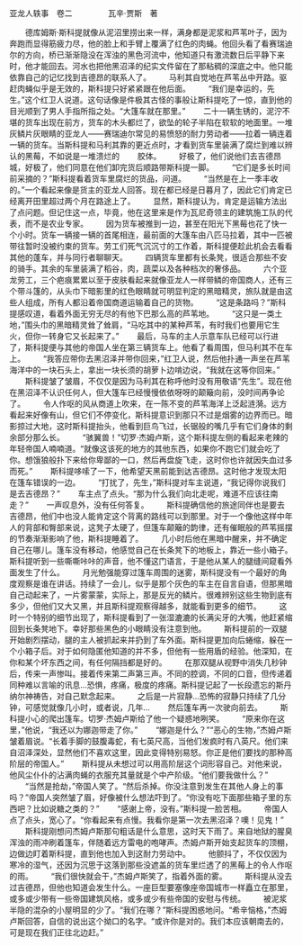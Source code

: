 亚龙人轶事　卷二
　　
　　瓦辛·贾斯　著

　　德库姆斯·斯科提就像从泥沼里捞出来一样，满身都是泥浆和芦苇叶子，因为奔跑而显得筋疲力尽，他的脸上和手臂上覆满了红色的肉蝇。他回头看了看赛瑞迪尔的方向，桥已渐渐隐没在浑浊的黑色河流中，他知道只有激流数日后平静下来时，他才能回去。河水也把他黑沼泽的纪实文件留在了那粘稠的深底之中。他只能依靠自己的记忆找到吉德昂的联系人了。
　　马利其自觉地在芦苇丛中开路。驱赶肉蝇似乎是无效的，斯科提只好紧紧跟在他后面。
　　“我们是幸运的，先生。”这个红卫人说道。这句话像是件极其古怪的事般让斯科提吃了一惊，直到他的目光顺到了男人手指所指之处。“大篷车就在那里。”
　　二十一辆生锈的，泥泞不堪的货车出现在前方，货车的木头都烂了，欲坠的轮子半陷在软软的地面里。一堆灰鳞片灰眼睛的亚龙人——赛瑞迪尔常见的易愤怒的耐力劳动者——拉着一辆连着一辆的货车。当斯科提和马利其靠的更近点时，才看到货车里装满了腐烂到难以辨认的黑莓，不如说是一堆溃烂的
　　胶体。
　　好极了，他们说他们去吉德昂城，好极了，他们同意在他们卸完货后顺路带斯科提一脚。
　　“它们是多长时间前采摘的？”斯科提看着货车里腐烂的货品，问道。
　　“当然是在上一季丰收的。”一个看起来像是货主的亚龙人回答。现在都已经是日暮月了，因此它们肯定已经离开田里超过两个月在路途上了。
　　显然，斯科提认为，肯定是运输方法出了点问题。但记住这一点，毕竟，他在这里来是作为瓦尼奇领主的建筑施工队的代表，而不是农业专家。
　　因为货车被推到一边，甚至在阳光下黑莓也花了快一个小时。货车一辆接一辆的首尾相连，最前面的大篷车由八匹马拉着，其中一匹被带往暂时没被约束的货车。劳工们死气沉沉寸的工作着，斯科提便趁此机会去看看其他的蓬车，并与同行者聊聊天。
　　四辆货车里都有长条凳，很适合那些不安的骑手。其余的车里装满了稻谷，肉，蔬菜以及各种档次的奢侈品。
　　六个亚龙劳工，三个疤痕累累以至于皮肤看起来就像亚龙人一样带鳞的帝国商人，还有三个带斗篷的，从头巾下暗影里的红色眼睛就可明显判定的黑暗精灵，旅队就是由这些人组成，所有人都沿着帝国商道运输着自己的货物。
　　“这是条路吗？”斯科提感叹道，看着外面无穷无尽的有他下巴那么高的芦苇地。
　　“这只是一类土地，”围头巾的黑暗精灵耸了耸肩，“马吃其中的某种芦苇，有时我们也要用它生火，但你一转身它又长起来了。”
　　最后，马车的主人示意车队已经可以行进了，斯科提便与其他的帝国人坐在第三辆货车上。他看了看周围，但马利其不在车上。
　　“我答应带你去黑沼泽并带你回来，”红卫人说，然后他扑通一声坐在芦苇海洋中的一块石头上，拿出一块长须的胡萝卜边啃边说，“我就在这等你回来。”
　　斯科提皱了皱眉，不仅仅是因为马利其在称呼他时没有用敬语“先生”。现在他在黑沼泽不认识任何人，但大篷车已经慢慢依依呀呀的颠簸向前，没时间再争论了。
　　令人作呕的风从商道上吹来，在一陈不变的芦苇海洋上泛起涟漪。远方看起来好像有山，但它们不停变化，斯科提意识到那只不过是烟雾的边界而已。暗影掠过大地，这时斯科提抬头，他看到巨鸟飞过，长锯般的嘴几乎有它们身体的剩余部分那么长。
　　“骇翼兽！”切罗·杰姆卢斯，这个斯科提左侧的看起来老辣的年轻帝国人喃喃道。“就像这该死的地方的其他东西，如果你不跑它们就会吃了你。想饿狼般扑下来给你卑鄙的一口，然后再盘旋飞走，这时你也许就因失血过多而死。”
　　斯科提哆嗦了一下，他希望天黑前能到达吉德昂。这时他才发现太阳在篷车错误的一边。
　　“打扰了，先生，”斯科提对车主说道，“我记得你说我们是去吉德昂？”
　　车主点了点头。“那为什么我们向北走呢，难道不应该往南走？”
　　一声叹息外，没有任何答复。
　　斯科提确信他的旅途同伴也是要去吉德昂，他们中也没人能肯定这个背离的路线可以到那里。对于一个像他这样中年人的背部和臀部来说，这凳子太硬了，但篷车颠簸的韵律，还有催眠般的芦苇摇摆的节奏渐渐影响了他，斯科提睡着了。
　　几小时后他在黑暗中醒来，并不确定自己在哪儿。篷车没有移动，他感觉自己在长条凳下的地板上，靠近一些小箱子。斯科提听到一些嘶嘶咔咔的声音，他不懂这门语言，于是他从某人的腿缝间窥看外面发生了什么。
　　月光勉强能穿过篷车周围的迷雾，斯科提没有一个最好的角度观察是谁在讲话。持续了一会儿，似乎是那个灰色的车主在自言自语，但那黑暗自己动起来了，一片雾蒙蒙，实际上，那是反光的鳞片。很难辨别这些生物到底有多少，但他们又大又黑，并且斯科提观察得越多，就能看到更多的细节。
　　这时一个特别的细节出现了，斯科提看到了一张湿漉漉的长满尖牙的大嘴，他赶紧缩回到长条凳地下。幸好那些黑色的小眼睛没有注意到他。
　　斯科提前的一双腿开始剧烈摆动，腿的主人被抓起来并扔到了车外面。斯科提更加向后蜷缩，躲在一个小箱子后。对于如何隐匿他知道的并不多，但他有一些用盾的经验。他深知，在你和某个坏东西之间，有任何隔挡都是好的。
　　在那双腿从视野中消失几秒钟后，传来一声惨叫。接着传来第二声第三声。不同的腔调，不同的口音，但传递着同种难以言喻的讯息...恐惧，疼痛，极度的疼痛。斯科提记起了一长段遗忘的斯丹纳尔神祷告，对自己默念起来。
　　之后是一片寂静...恐怖的寂静只持续了几分钟，可感觉就像几小时，或者说，几年...
　　然后篷车再一次驶向前去。
　　斯科提小心的爬出篷车。切罗·杰姆卢斯给了他一个疑惑地咧笑。
　　“原来你在这里，”他说，“我还以为娜迦带走了你。”
　　“娜迦是什么？”“恶心的生物，”杰姆卢斯皱着眉说。“长着手脚的鼓腹毒蛇，有七英尺高，当他们发疯时有八英尺。他们来自沼泽深处，显然他们不喜欢这里，因此变得特别易怒。你正是他们要找的那种高阶层的帝国人。”
　　斯科提从未想过可以用高阶层这个词形容自己。对他来说，他风尘仆仆的沾满肉蝇的衣服充其量就是个中产阶级。“他们要我做什么？”
　　“当然是抢劫，”帝国人笑了。“然后杀掉。你没注意到发生在其他人身上的事吗？”帝国人突然皱了眉，好像被什么想法吓到了。“你没有吃下面那些箱子里的东西吧？比如说糖之类的？”
　　“感谢上帝，没有。”斯科提一脸苦相。
　　帝国人点了点头，宽心了。“你看起来有点慢。我看你是第一次去黑沼泽？噢！见鬼！”
　　斯科提刚想问杰姆卢斯那句粗话是什么意思，这时天下雨了。来自地狱的腥臭浑浊的雨冲刷着篷车，伴随着远方雷电的咆哮声。杰姆卢斯开始支起货车的顶棚，边做边盯着斯科提，直到他也加入到这耐力劳动中。
　　他颤抖了，不仅仅因为寒冷的湿气，还因为沉思于这落到那些没遮盖的货车里烂透了的黑莓上的令人作呕的雨。
　　“我们很快就会干，”杰姆卢斯笑了，指着外面的雾。
　　斯科提从没去过吉德昂，但他也知道会发生什么。一座巨型要塞像座帝国城市一样矗立在那里，或多或少带有一些帝国建筑风格，或多或少有些帝国的安慰与传统。
　　被泥浆半隐的混杂的小屋明显的少了。“我们在哪？”斯科提困惑地问。“希辛恼格，”杰姆卢斯回答，自信的说出这个拗口的名字。“或许你是对的。我们本应该朝南去的，可是现在我们正往北边赶。”
